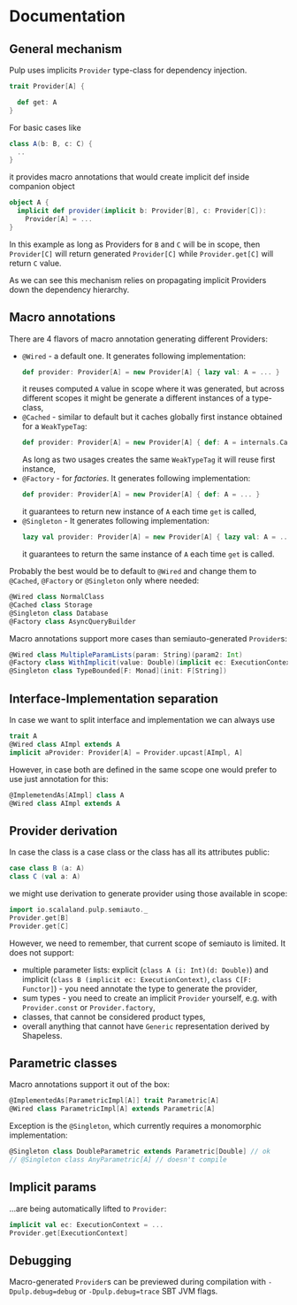 # Documentation

## General mechanism

Pulp uses implicits `Provider` type-class for dependency injection.

```scala
trait Provider[A] {

  def get: A
}
```

For basic cases like

```scala
class A(b: B, c: C) {
  ..
}
```

it provides macro annotations that would create implicit def inside
companion object

```scala
object A {
  implicit def provider(implicit b: Provider[B], c: Provider[C]):
    Provider[A] = ...
}
```

In this example as long as Providers for `B` and `C` will be in scope,
then `Provider[C]` will return generated `Provider[C]` while
`Provider.get[C]` will return `C` value.

As we can see this mechanism relies on propagating implicit Providers
down the dependency hierarchy.

## Macro annotations

There are 4 flavors of macro annotation generating different Providers:

 * `@Wired` - a default one. It generates following implementation:
    ```scala
    def provider: Provider[A] = new Provider[A] { lazy val: A = ... }
    ```
    it reuses computed `A` value in scope where it was generated, but
    across different scopes it might be generate a different instances
    of a type-class,
 * `@Cached` - similar to default but it caches globally first instance
   obtained for a `WeakTypeTag`:
    ```scala
    def provider: Provider[A] = new Provider[A] { def: A = internals.Cache.query(...) }
    ```
    As long as two usages creates the same `WeakTypeTag` it will reuse
    first instance,
 * `@Factory` - for *factories*. It generates following implementation:
    ```scala
    def provider: Provider[A] = new Provider[A] { def: A = ... }
    ```
    it guarantees to return new instance of `A` each time `get` is
    called,
 * `@Singleton` - It generates following implementation:
    ```scala
    lazy val provider: Provider[A] = new Provider[A] { lazy val: A = ... }
    ```
    it guarantees to return the same instance of `A` each time `get` is
    called.

Probably the best would be to default to `@Wired` and change them to
`@Cached`, `@Factory` or `@Singleton` only where needed:

```scala
@Wired class NormalClass
@Cached class Storage
@Singleton class Database
@Factory class AsyncQueryBuilder
```

Macro annotations support more cases than semiauto-generated `Provider`s:

```scala
@Wired class MultipleParamLists(param: String)(param2: Int)
@Factory class WithImplicit(value: Double)(implicit ec: ExecutionContext)
@Singleton class TypeBounded[F: Monad](init: F[String])
```

## Interface-Implementation separation

In case we want to split interface and implementation we can always use

```scala
trait A
@Wired class AImpl extends A
implicit aProvider: Provider[A] = Provider.upcast[AImpl, A]
```

However, in case both are defined in the same scope one would prefer to
use just annotation for this:

```scala
@ImplemetendAs[AImpl] class A
@Wired class AImpl extends A
```

## Provider derivation

In case the class is a case class or the class has all its attributes public:

```scala
case class B (a: A)
class C (val a: A)
```

we might use derivation to generate provider using those available in
scope:

```scala
import io.scalaland.pulp.semiauto._
Provider.get[B]
Provider.get[C]
```

However, we need to remember, that current scope of semiauto is limited. It does not support:

 * multiple parameter lists: explicit (`class A (i: Int)(d: Double)`) and implicit (`class B (implicit ec: ExecutionContext)`, `class C[F: Functor]`) - you need annotate the type to generate the provider,
 * sum types - you need to create an implicit `Provider` yourself, e.g. with `Provider.const` or `Provider.factory`,
 * classes, that cannot be considered product types,
 * overall anything that cannot have `Generic` representation derived by Shapeless.

## Parametric classes

Macro annotations support it out of the box:

```scala
@ImplementedAs[ParametricImpl[A]] trait Parametric[A]
@Wired class ParametricImpl[A] extends Parametric[A]
```

Exception is the `@Singleton`, which currently requires a monomorphic implementation:

```scala
@Singleton class DoubleParametric extends Parametric[Double] // ok
// @Singleton class AnyParametric[A] // doesn't compile
```

## Implicit params

...are being automatically lifted to `Provider`:

```scala
implicit val ec: ExecutionContext = ...
Provider.get[ExecutionContext]
```

## Debugging

Macro-generated `Provider`s can be previewed during compilation with `-Dpulp.debug=debug` or `-Dpulp.debug=trace` SBT JVM flags.
